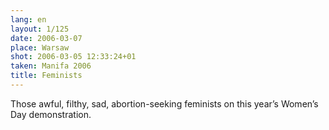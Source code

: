 ```yaml
---
lang: en
layout: 1/125
date: 2006-03-07
place: Warsaw
shot: 2006-03-05 12:33:24+01
taken: Manifa 2006
title: Feminists
---
```


Those awful, filthy, sad, abortion-seeking feminists on this year’s Women’s Day demonstration.
